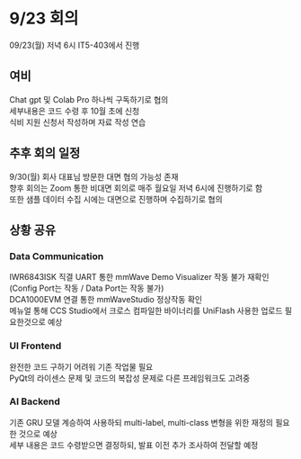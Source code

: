 # 9/23 회의
09/23(월) 저녁 6시 IT5-403에서 진행
## 여비
Chat gpt 및 Colab Pro 하나씩 구독하기로 협의\
세부내용은 코드 수령 후 10월 초에 신청\
식비 지원 신청서 작성하며 자료 작성 연습
## 추후 회의 일정
9/30(월) 회사 대표님 방문한 대면 협의 가능성 존재\
향후 회의는 Zoom 통한 비대면 회의로 매주 월요일 저녁 6시에 진행하기로 함\
또한 샘플 데이터 수집 시에는 대면으로 진행하며 수집하기로 협의
## 상황 공유
### Data Communication
IWR6843ISK 직결 UART 통한 mmWave Demo Visualizer 작동 불가 재확인\
(Config Port는 작동 / Data Port는 작동 불가)\
DCA1000EVM 연결 통한 mmWaveStudio 정상작동 확인\
메뉴얼 통해 CCS Studio에서 크로스 컴파일한 바이너리를 UniFlash 사용한 업로드 필요한것으로 예상
### UI Frontend
완전한 코드 구하기 어려워 기존 작업물 필요\
PyQt의 라이센스 문제 및 코드의 복잡성 문제로 다른 프레임워크도 고려중
### AI Backend
기존 GRU 모델 계승하여 사용하되 multi-label, multi-class 변형을 위한 재정의 필요한 것으로 예상\
세부 내용은 코드 수령받으면 결정하되, 발표 이전 추가 조사하여 전달할 예정